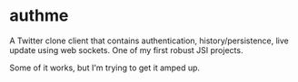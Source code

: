 # authme
A Twitter clone client that contains authentication, history/persistence, live update using web sockets. One of my first robust JSI projects.

Some of it works, but I'm trying to get it amped up.
